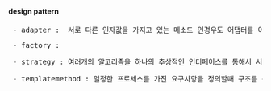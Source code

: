 #### design pattern

<pre>
 - adapter :  서로 다른 인자값을 가지고 있는 메소드 인경우도 어댑터를 이용하여 로직 수행이 가능
</pre>

<pre>
 - factory : 
</pre>

<pre>
 - strategy : 여러개의 알고리즘을 하나의 추상적인 인터페이스를 통해서 서로 교환가능 
</pre>

<pre>
 - templatemethod : 일정한 프로세스를 가진 요구사항을 정의할때 구조를 상위 클래스에 정의하고 하위클래스에서 구조변경 없이 알고리즘을 재정의 
</pre>